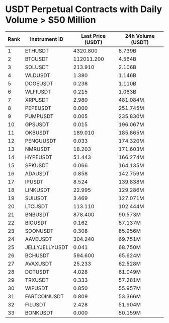# USDT Perpetual Contracts with Daily Volume > $50 Million

| Rank | Instrument ID | Last Price (USDT) | 24h Volume (USDT) |
|------|---------------|-------------------|-------------------|
| 1 | ETHUSDT | 4320.800 | 8.739B |
| 2 | BTCUSDT | 112011.200 | 4.564B |
| 3 | SOLUSDT | 213.910 | 2.106B |
| 4 | WLDUSDT | 1.380 | 1.146B |
| 5 | DOGEUSDT | 0.238 | 1.110B |
| 6 | WLFIUSDT | 0.215 | 1.063B |
| 7 | XRPUSDT | 2.980 | 481.084M |
| 8 | PEPEUSDT | 0.000 | 251.745M |
| 9 | PUMPUSDT | 0.005 | 235.830M |
| 10 | GPSUSDT | 0.015 | 196.067M |
| 11 | OKBUSDT | 189.010 | 185.865M |
| 12 | PENGUUSDT | 0.033 | 174.320M |
| 13 | NMRUSDT | 18.203 | 171.603M |
| 14 | HYPEUSDT | 51.443 | 166.274M |
| 15 | SPKUSDT | 0.066 | 164.135M |
| 16 | ADAUSDT | 0.858 | 142.759M |
| 17 | IPUSDT | 8.524 | 139.838M |
| 18 | LINKUSDT | 22.995 | 129.286M |
| 19 | SUIUSDT | 3.469 | 127.071M |
| 20 | LTCUSDT | 113.110 | 102.444M |
| 21 | BNBUSDT | 878.400 | 90.573M |
| 22 | BIOUSDT | 0.162 | 87.137M |
| 23 | SOONUSDT | 0.308 | 85.956M |
| 24 | AAVEUSDT | 304.240 | 69.751M |
| 25 | JELLYJELLYUSDT | 0.041 | 68.750M |
| 26 | BCHUSDT | 594.600 | 65.624M |
| 27 | AVAXUSDT | 25.233 | 62.528M |
| 28 | DOTUSDT | 4.028 | 61.049M |
| 29 | TRXUSDT | 0.333 | 57.281M |
| 30 | WIFUSDT | 0.850 | 55.957M |
| 31 | FARTCOINUSDT | 0.809 | 53.366M |
| 32 | FILUSDT | 2.428 | 51.904M |
| 33 | BONKUSDT | 0.000 | 50.159M |
